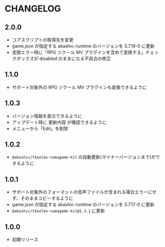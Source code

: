# CHANGELOG

## 2.0.0
* コアスクリプトの取得先を変更
* game.json が指定する akashic-runtime のバージョンを 3.7.19-0 に更新
* 変換エラー時に「RPG ツクール MV プラグインを含めて変換する」チェックボックスが disabled のままになる不具合の修正

## 1.1.0
* サポート対象外の RPG ツクール MV プラグインも変換できるように

## 1.0.3
* バージョン情報を表示できるように
* アップデート時に 更新内容 が確認できるように
* メニューから「Edit」を削除

## 1.0.2
* `@akashic/tkoolmv-namagame-kit` の自動更新(マイナーバージョンまで)ができるように

## 1.0.1
* サポート対象外のフォーマットの音声ファイルが含まれる場合エラーにせず、そのままコピーするように
* game.json が指定する akashic-runtime のバージョンを 3.7.17-0 に更新
* `@akashic/tkoolmv-namagame-kit@1.3.1` に更新

## 1.0.0
* 初期リリース
